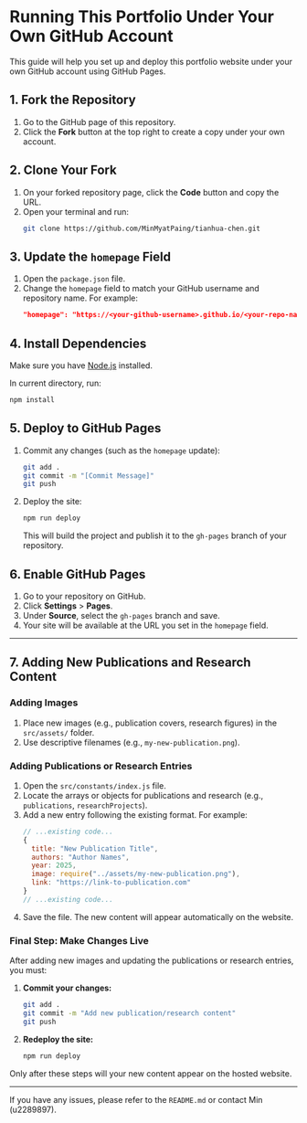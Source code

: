 # Running This Portfolio Under Your Own GitHub Account

This guide will help you set up and deploy this portfolio website under your own GitHub account using GitHub Pages.

## 1. Fork the Repository
1. Go to the GitHub page of this repository.
2. Click the **Fork** button at the top right to create a copy under your own account.

## 2. Clone Your Fork
1. On your forked repository page, click the **Code** button and copy the URL.
2. Open your terminal and run:
   ```zsh
   git clone https://github.com/MinMyatPaing/tianhua-chen.git
   ```

## 3. Update the `homepage` Field
1. Open the `package.json` file.
2. Change the `homepage` field to match your GitHub username and repository name. For example:
   ```json
   "homepage": "https://<your-github-username>.github.io/<your-repo-name>"
   ```

## 4. Install Dependencies
Make sure you have [Node.js](https://nodejs.org/) installed.

In current directory, run:
```zsh
npm install
```

## 5. Deploy to GitHub Pages
1. Commit any changes (such as the `homepage` update):
   ```zsh
   git add .
   git commit -m "[Commit Message]"
   git push
   ```
2. Deploy the site:
   ```zsh
   npm run deploy
   ```
   This will build the project and publish it to the `gh-pages` branch of your repository.

## 6. Enable GitHub Pages
1. Go to your repository on GitHub.
2. Click **Settings** > **Pages**.
3. Under **Source**, select the `gh-pages` branch and save.
4. Your site will be available at the URL you set in the `homepage` field.

---

## 7. Adding New Publications and Research Content

### Adding Images
1. Place new images (e.g., publication covers, research figures) in the `src/assets/` folder.
2. Use descriptive filenames (e.g., `my-new-publication.png`).

### Adding Publications or Research Entries
1. Open the `src/constants/index.js` file.
2. Locate the arrays or objects for publications and research (e.g., `publications`, `researchProjects`).
3. Add a new entry following the existing format. For example:
   ```js
   // ...existing code...
   {
     title: "New Publication Title",
     authors: "Author Names",
     year: 2025,
     image: require("../assets/my-new-publication.png"),
     link: "https://link-to-publication.com"
   }
   // ...existing code...
   ```
4. Save the file. The new content will appear automatically on the website.

### Final Step: Make Changes Live
After adding new images and updating the publications or research entries, you must:

1. **Commit your changes:**
   ```zsh
   git add .
   git commit -m "Add new publication/research content"
   git push
   ```
2. **Redeploy the site:**
   ```zsh
   npm run deploy
   ```

Only after these steps will your new content appear on the hosted website.

---
If you have any issues, please refer to the `README.md` or contact Min (u2289897).
